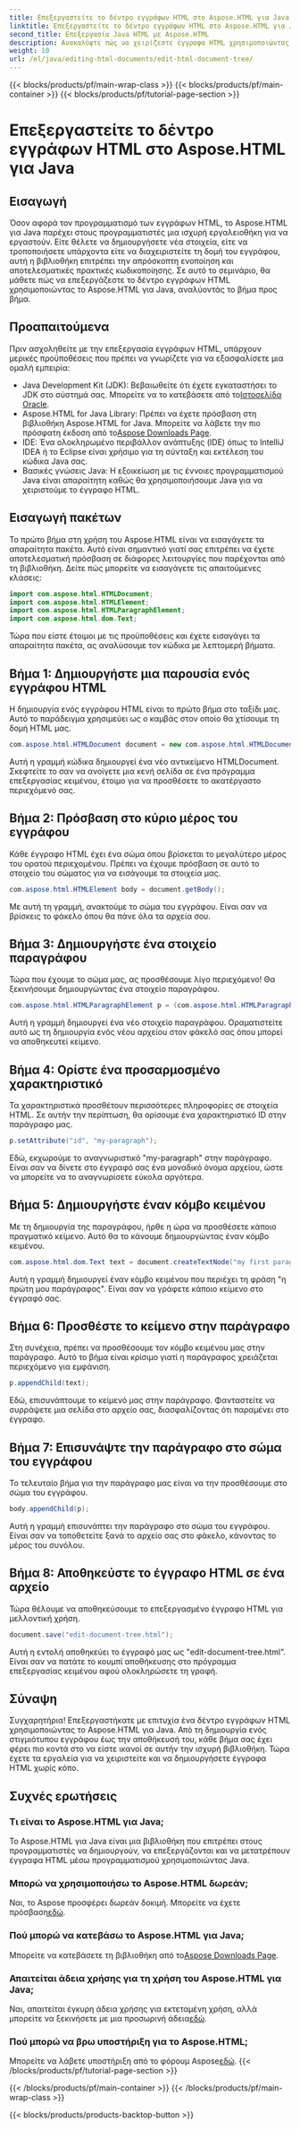 ```yaml
---
title: Επεξεργαστείτε το δέντρο εγγράφων HTML στο Aspose.HTML για Java
linktitle: Επεξεργαστείτε το δέντρο εγγράφων HTML στο Aspose.HTML για Java
second_title: Επεξεργασία Java HTML με Aspose.HTML
description: Ανακαλύψτε πώς να χειρίζεστε έγγραφα HTML χρησιμοποιώντας το Aspose.HTML για Java. Ένας βήμα προς βήμα οδηγός για αποτελεσματική διαχείριση περιεχομένου.
weight: 10
url: /el/java/editing-html-documents/edit-html-document-tree/
---
```


{{< blocks/products/pf/main-wrap-class >}}
{{< blocks/products/pf/main-container >}}
{{< blocks/products/pf/tutorial-page-section >}}

# Επεξεργαστείτε το δέντρο εγγράφων HTML στο Aspose.HTML για Java

## Εισαγωγή
Όσον αφορά τον προγραμματισμό των εγγράφων HTML, το Aspose.HTML για Java παρέχει στους προγραμματιστές μια ισχυρή εργαλειοθήκη για να εργαστούν. Είτε θέλετε να δημιουργήσετε νέα στοιχεία, είτε να τροποποιήσετε υπάρχοντα είτε να διαχειριστείτε τη δομή του εγγράφου, αυτή η βιβλιοθήκη επιτρέπει την απρόσκοπτη ενοποίηση και αποτελεσματικές πρακτικές κωδικοποίησης. Σε αυτό το σεμινάριο, θα μάθετε πώς να επεξεργάζεστε το δέντρο εγγράφων HTML χρησιμοποιώντας το Aspose.HTML για Java, αναλύοντάς το βήμα προς βήμα.
## Προαπαιτούμενα
Πριν ασχοληθείτε με την επεξεργασία εγγράφων HTML, υπάρχουν μερικές προϋποθέσεις που πρέπει να γνωρίζετε για να εξασφαλίσετε μια ομαλή εμπειρία:
-  Java Development Kit (JDK): Βεβαιωθείτε ότι έχετε εγκαταστήσει το JDK στο σύστημά σας. Μπορείτε να το κατεβάσετε από το[Ιστοσελίδα Oracle](https://www.oracle.com/java/technologies/javase-jdk11-downloads.html).
-  Aspose.HTML for Java Library: Πρέπει να έχετε πρόσβαση στη βιβλιοθήκη Aspose.HTML for Java. Μπορείτε να λάβετε την πιο πρόσφατη έκδοση από το[Aspose Downloads Page](https://releases.aspose.com/html/java/).
- IDE: Ένα ολοκληρωμένο περιβάλλον ανάπτυξης (IDE) όπως το IntelliJ IDEA ή το Eclipse είναι χρήσιμο για τη σύνταξη και εκτέλεση του κώδικα Java σας.
- Βασικές γνώσεις Java: Η εξοικείωση με τις έννοιες προγραμματισμού Java είναι απαραίτητη καθώς θα χρησιμοποιήσουμε Java για να χειριστούμε το έγγραφο HTML.
## Εισαγωγή πακέτων
Το πρώτο βήμα στη χρήση του Aspose.HTML είναι να εισαγάγετε τα απαραίτητα πακέτα. Αυτό είναι σημαντικό γιατί σας επιτρέπει να έχετε αποτελεσματική πρόσβαση σε διάφορες λειτουργίες που παρέχονται από τη βιβλιοθήκη. Δείτε πώς μπορείτε να εισαγάγετε τις απαιτούμενες κλάσεις:
```java
import com.aspose.html.HTMLDocument;
import com.aspose.html.HTMLElement;
import com.aspose.html.HTMLParagraphElement;
import com.aspose.html.dom.Text;
```
Τώρα που είστε έτοιμοι με τις προϋποθέσεις και έχετε εισαγάγει τα απαραίτητα πακέτα, ας αναλύσουμε τον κώδικα με λεπτομερή βήματα.
## Βήμα 1: Δημιουργήστε μια παρουσία ενός εγγράφου HTML
Η δημιουργία ενός εγγράφου HTML είναι το πρώτο βήμα στο ταξίδι μας. Αυτό το παράδειγμα χρησιμεύει ως ο καμβάς στον οποίο θα χτίσουμε τη δομή HTML μας. 
```java
com.aspose.html.HTMLDocument document = new com.aspose.html.HTMLDocument();
```
Αυτή η γραμμή κώδικα δημιουργεί ένα νέο αντικείμενο HTMLDocument. Σκεφτείτε το σαν να ανοίγετε μια κενή σελίδα σε ένα πρόγραμμα επεξεργασίας κειμένου, έτοιμο για να προσθέσετε το ακατέργαστο περιεχόμενό σας.
## Βήμα 2: Πρόσβαση στο κύριο μέρος του εγγράφου
Κάθε έγγραφο HTML έχει ένα σώμα όπου βρίσκεται το μεγαλύτερο μέρος του ορατού περιεχομένου. Πρέπει να έχουμε πρόσβαση σε αυτό το στοιχείο του σώματος για να εισάγουμε τα στοιχεία μας.
```java
com.aspose.html.HTMLElement body = document.getBody();
```
Με αυτή τη γραμμή, ανακτούμε το σώμα του εγγράφου. Είναι σαν να βρίσκεις το φάκελο όπου θα πάνε όλα τα αρχεία σου.
## Βήμα 3: Δημιουργήστε ένα στοιχείο παραγράφου
Τώρα που έχουμε το σώμα μας, ας προσθέσουμε λίγο περιεχόμενο! Θα ξεκινήσουμε δημιουργώντας ένα στοιχείο παραγράφου.
```java
com.aspose.html.HTMLParagraphElement p = (com.aspose.html.HTMLParagraphElement) document.createElement("p");
```
Αυτή η γραμμή δημιουργεί ένα νέο στοιχείο παραγράφου. Οραματιστείτε αυτό ως τη δημιουργία ενός νέου αρχείου στον φάκελό σας όπου μπορεί να αποθηκευτεί κείμενο.
## Βήμα 4: Ορίστε ένα προσαρμοσμένο χαρακτηριστικό
Τα χαρακτηριστικά προσθέτουν περισσότερες πληροφορίες σε στοιχεία HTML. Σε αυτήν την περίπτωση, θα ορίσουμε ένα χαρακτηριστικό ID στην παράγραφο μας.
```java
p.setAttribute("id", "my-paragraph");
```
Εδώ, εκχωρούμε το αναγνωριστικό "my-paragraph" στην παράγραφο. Είναι σαν να δίνετε στο έγγραφό σας ένα μοναδικό όνομα αρχείου, ώστε να μπορείτε να το αναγνωρίσετε εύκολα αργότερα.
## Βήμα 5: Δημιουργήστε έναν κόμβο κειμένου
Με τη δημιουργία της παραγράφου, ήρθε η ώρα να προσθέσετε κάποιο πραγματικό κείμενο. Αυτό θα το κάνουμε δημιουργώντας έναν κόμβο κειμένου.
```java
com.aspose.html.dom.Text text = document.createTextNode("my first paragraph");
```
Αυτή η γραμμή δημιουργεί έναν κόμβο κειμένου που περιέχει τη φράση "η πρώτη μου παράγραφος". Είναι σαν να γράφετε κάποιο κείμενο στο έγγραφό σας.
## Βήμα 6: Προσθέστε το κείμενο στην παράγραφο
Στη συνέχεια, πρέπει να προσθέσουμε τον κόμβο κειμένου μας στην παράγραφο. Αυτό το βήμα είναι κρίσιμο γιατί η παράγραφος χρειάζεται περιεχόμενο για εμφάνιση.
```java
p.appendChild(text);
```
Εδώ, επισυνάπτουμε το κείμενό μας στην παράγραφο. Φανταστείτε να συρράψετε μια σελίδα στο αρχείο σας, διασφαλίζοντας ότι παραμένει στο έγγραφο.
## Βήμα 7: Επισυνάψτε την παράγραφο στο σώμα του εγγράφου
Το τελευταίο βήμα για την παράγραφο μας είναι να την προσθέσουμε στο σώμα του εγγράφου. 
```java
body.appendChild(p);
```
Αυτή η γραμμή επισυνάπτει την παράγραφο στο σώμα του εγγράφου. Είναι σαν να τοποθετείτε ξανά το αρχείο σας στο φάκελο, κάνοντας το μέρος του συνόλου.
## Βήμα 8: Αποθηκεύστε το έγγραφο HTML σε ένα αρχείο
Τώρα θέλουμε να αποθηκεύσουμε το επεξεργασμένο έγγραφο HTML για μελλοντική χρήση. 
```java
document.save("edit-document-tree.html");
```
Αυτή η εντολή αποθηκεύει το έγγραφό μας ως "edit-document-tree.html". Είναι σαν να πατάτε το κουμπί αποθήκευσης στο πρόγραμμα επεξεργασίας κειμένου αφού ολοκληρώσετε τη γραφή.
## Σύναψη
Συγχαρητήρια! Επεξεργαστήκατε με επιτυχία ένα δέντρο εγγράφων HTML χρησιμοποιώντας το Aspose.HTML για Java. Από τη δημιουργία ενός στιγμιότυπου εγγράφου έως την αποθήκευσή του, κάθε βήμα σας έχει φέρει πιο κοντά στο να είστε ικανοί σε αυτήν την ισχυρή βιβλιοθήκη. Τώρα έχετε τα εργαλεία για να χειριστείτε και να δημιουργήσετε έγγραφα HTML χωρίς κόπο.

## Συχνές ερωτήσεις
### Τι είναι το Aspose.HTML για Java;
Το Aspose.HTML για Java είναι μια βιβλιοθήκη που επιτρέπει στους προγραμματιστές να δημιουργούν, να επεξεργάζονται και να μετατρέπουν έγγραφα HTML μέσω προγραμματισμού χρησιμοποιώντας Java.
### Μπορώ να χρησιμοποιήσω το Aspose.HTML δωρεάν;
 Ναι, το Aspose προσφέρει δωρεάν δοκιμή. Μπορείτε να έχετε πρόσβαση[εδώ](https://releases.aspose.com/).
### Πού μπορώ να κατεβάσω το Aspose.HTML για Java;
 Μπορείτε να κατεβάσετε τη βιβλιοθήκη από το[Aspose Downloads Page](https://releases.aspose.com/html/java/).
### Απαιτείται άδεια χρήσης για τη χρήση του Aspose.HTML για Java;
 Ναι, απαιτείται έγκυρη άδεια χρήσης για εκτεταμένη χρήση, αλλά μπορείτε να ξεκινήσετε με μια προσωρινή άδεια[εδώ](https://purchase.aspose.com/temporary-license/).
### Πού μπορώ να βρω υποστήριξη για το Aspose.HTML;
 Μπορείτε να λάβετε υποστήριξη από το φόρουμ Aspose[εδώ](https://forum.aspose.com/c/html/29).
{{< /blocks/products/pf/tutorial-page-section >}}

{{< /blocks/products/pf/main-container >}}
{{< /blocks/products/pf/main-wrap-class >}}

{{< blocks/products/products-backtop-button >}}

